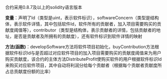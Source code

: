 合约采用0.8.7及以上的solidity语言版本

**变量**：声明了Id（类型是uint，表示软件标识），softwareConcern（类型是结构体，表示软件详情，其中包括软件Id，软件所有的贡献者，加入项目需要购买的贡献度阈值等），contributor（类型是结构体，表示贡献者的详情，包括贡献者的地址，是否是贡献者及所拥有的贡献度），还有软件标识到软件详情的映射

**方法(函数)**：developSoftware方法将软件项目初始化，buyContribution方法根据软件标识Id与是否超过对应软件项目的加入项目需要购买的贡献度阈值来为用户购买贡献度，该合约的主体方法DistributeProfit使购买软件的用户根据软件标识Id来购买对应软件项目，其中自动将利润分给每个贡献者（根据每个贡献者贡献度所占总贡献度份额的比率）

